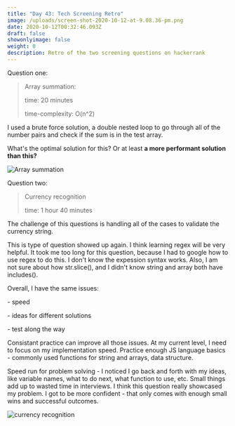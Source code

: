 ```yaml
---
title: "Day 43: Tech Screening Retro"
image: /uploads/screen-shot-2020-10-12-at-9.08.36-pm.png
date: 2020-10-12T00:32:46.093Z
draft: false
showonlyimage: false
weight: 0
description: Retro of the two screening questions on hackerrank
---
```

Question one:

> Array summation: 
>
> time: 20 minutes
>
> time-complexity: O(n^2)

I used a brute force solution, a double nested loop to go through all of the number pairs and check if the sum is in the test array. 

What's the optimal solution for this? Or at least **a more performant solution than this?**

![ Array summation](/uploads/screen-shot-2020-10-12-at-9.08.36-pm.png "Array summation")

Question two: 

> Currency recognition
>
> time: 1 hour 40 minutes

The challenge of this questions is handling all of the cases to validate the currency string. 

<script src="https://gist.github.com/linzhangcs/646c2a62476493535dcee10c6e6fb116.js"></script>

This is type of question showed up again. I think learning regex will be very helpful. It took me too long for this question, because I had to google how to use regex to do this. I don't know the expession syntax works. Also, I am not sure about how str.slice(), and I didn't know string and array both have includes(). 

Overall, I have the same issues: 

\- speed

\- ideas for different solutions

\- test along the way

Consistant practice can improve all those issues. At my current level, I need to focus on my implementation speed. Practice enough JS language basics - commonly used functions for string and arrays, data structure. 

Speed run for problem solving - I noticed I go back and forth with my ideas, like variable names, what to do next, what function to use, etc. Small things add up to wasted time in interviews. I think this question really showcased my problem. I got to be more confident - that only comes with enough small wins and successful outcomes. 

![currency recognition](/uploads/screen-shot-2020-10-12-at-9.08.54-pm.png "currency recognition")
